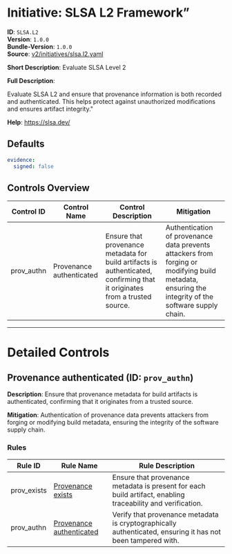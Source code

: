 # Initiative: SLSA L2 Framework”

**ID**: `SLSA.L2`  
**Version**: `1.0.0`  
**Bundle-Version**: `1.0.0`  
**Source**: [v2/initiatives/slsa.l2.yaml](https://github.com/scribe-public/sample-policies/v2/initiatives/slsa.l2.yaml)  

**Short Description**: Evaluate SLSA Level 2

**Full Description**:

Evaluate SLSA L2 and ensure that provenance information is both recorded and authenticated. This helps protect against unauthorized modifications and ensures artifact integrity."


**Help**: https://slsa.dev/

## Defaults

```yaml
evidence:
  signed: false
```

## Controls Overview

| Control ID | Control Name | Control Description | Mitigation |
|------------|--------------|---------------------|------------|
| prov_authn | Provenance authenticated | Ensure that provenance metadata for build artifacts is authenticated, confirming that it originates from a trusted source. | Authentication of provenance data prevents attackers from forging or modifying build metadata, ensuring the integrity of the software supply chain. |

---

# Detailed Controls

## Provenance authenticated (ID: `prov_authn`)
**Description**: Ensure that provenance metadata for build artifacts is authenticated, confirming that it originates from a trusted source.

**Mitigation**: Authentication of provenance data prevents attackers from forging or modifying build metadata, ensuring the integrity of the software supply chain.

### Rules

| Rule ID | Rule Name | Rule Description |
|---------|-----------|------------------|
| prov_exists | [Provenance exists](../rules/slsa/l1-provenance-exists.md) | Ensure that provenance metadata is present for each build artifact, enabling traceability and verification. |
| prov_authn | [Provenance authenticated](../rules/slsa/l2-provenance-authenticated.md) | Verify that provenance metadata is cryptographically authenticated, ensuring it has not been tampered with. |
